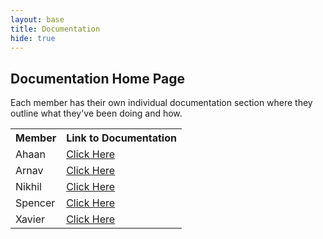 ```yaml
---
layout: base
title: Documentation
hide: true
---
```


## Documentation Home Page
Each member has their own individual documentation section where they outline what they've been doing and how.


<table>
    <tr>
        <th>Member</th>
        <th>Link to Documentation</th>
    </tr>
    <tr>
        <td>Ahaan</td>
        <td><a href="{{site.baseurl}}/documentation/ahaan/ahaan.html">Click Here</a></td>
    </tr>
    <tr>
        <td>Arnav</td>
        <td><a href="{{site.baseurl}}/documentation/arnav/arnav.html">Click Here</a></td>
    </tr>
    <tr>
        <td>Nikhil</td>
        <td><a href="{{site.baseurl}}/documentation/nikhil/nikhil.html">Click Here</a></td>
    </tr>
    <tr>
        <td>Spencer</td>
        <td><a href="{{site.baseurl}}/documentation/spencer/spencer.html">Click Here</a></td>
    </tr>
    <tr>
        <td>Xavier</td>
        <td><a href="{{site.baseurl}}/documentation/xavier/xavier.html">Click Here</a></td>
    </tr>
</table>